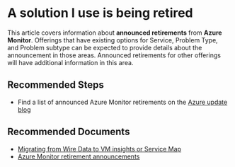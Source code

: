 <properties
  pagetitle="A solution I use is being retired&#xD;"
  description="Service Map or Dependency agent"
  service="microsoft.operationalinsights"
  resource="operationalinsightsaccounts"
  ms.author="kinghorn,sckingho"
  selfhelptype="Generic"
  supporttopicids="32745414"
  resourcetags=""
  productpesids="15725"
  cloudenvironments="public,fairfax,usnat,ussec"
  articleid="644cd5e5-d19b-476f-b2e5-4fb1461636b2"
  ownershipid="AzureMonitoring_LogAnalytics" />
# A solution I use is being retired

This article covers information about **announced retirements** from **Azure Monitor**. Offerings that have existing options for Service, Problem Type, and Problem subtype can be expected to provide details about the announcement in those areas. Announced retirements for other offerings will have additional information in this area.

## **Recommended Steps**

* Find a list of announced Azure Monitor retirements on the [Azure update blog](https://azure.microsoft.com/updates/?product=monitor&updateType=retirements)

## **Recommended Documents**

* [Migrating from Wire Data to VM insights or Service Map](https://docs.microsoft.com/azure/azure-monitor/insights/wire-data)
* [Azure Monitor retirement announcements](https://azure.microsoft.com/updates/?product=monitor&updateType=retirements)
